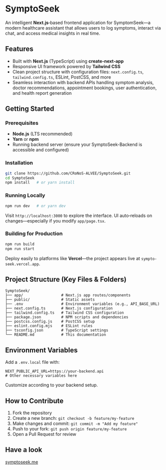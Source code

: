 # SymptoSeek

An intelligent **Next.js**‑based frontend application for SymptomSeek—a modern healthcare assistant that allows users to log symptoms, interact via chat, and access medical insights in real time.

## Features

- Built with **Next.js** (TypeScript) using **create‑next‑app**
- Responsive UI framework powered by **Tailwind CSS**
- Clean project structure with configuration files: `next.config.ts`, `tailwind.config.ts`, ESLint, PostCSS, and more
- Seamless interaction with backend APIs handling symptom analysis, doctor recommendations, appointment bookings, user authentication, and health report generation

## Getting Started

### Prerequisites

- **Node.js** (LTS recommended)
- **Yarn** or **npm**
- Running backend server (ensure your SymptoSeek-Backend is accessible and configured)

### Installation

```bash
git clone https://github.com/CRoNoS-ALVEE/SymptoSeek.git
cd SymptoSeek
npm install   # or yarn install
```

### Running Locally

```bash
npm run dev   # or yarn dev
```
Visit `http://localhost:3000` to explore the interface. UI auto‑reloads on changes—especially if you modify `app/page.tsx`.

### Building for Production

```bash
npm run build
npm run start
```
Deploy easily to platforms like **Vercel**—the project appears live at `sympto-seek.vercel.app`.

## Project Structure (Key Files & Folders)

```
SymptoSeek/
├── app/                 # Next.js app routes/components
├── public/              # Static assets
├── .env                 # Environment variables (e.g., API_BASE_URL)
├── next.config.ts       # Next.js configuration
├── tailwind.config.ts   # Tailwind CSS configuration
├── package.json         # NPM scripts and dependencies
├── postcss.config.js    # PostCSS setup
├── eslint.config.mjs    # ESLint rules
├── tsconfig.json        # TypeScript settings
└── README.md            # This documentation
```

## Environment Variables

Add a `.env.local` file with:

```env
NEXT_PUBLIC_API_URL=https://your-backend.api
# Other necessary variables here
```

Customize according to your backend setup.

## How to Contribute

1. Fork the repository
2. Create a new branch: `git checkout -b feature/my-feature`
3. Make changes and commit: `git commit -m "Add my feature"`
4. Push to your fork: `git push origin feature/my-feature`
5. Open a Pull Request for review

## Have a look

[symptoseek.me](https://www.symptoseek.me/)
